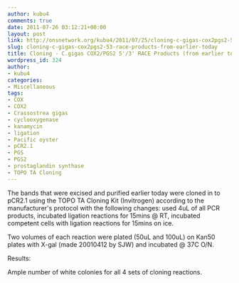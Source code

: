 ```yaml
---
author: kubu4
comments: true
date: 2011-07-26 03:12:21+00:00
layout: post
link: http://onsnetwork.org/kubu4/2011/07/25/cloning-c-gigas-cox2pgs2-53-race-products-from-earlier-today/
slug: cloning-c-gigas-cox2pgs2-53-race-products-from-earlier-today
title: Cloning - C.gigas COX2/PGS2 5'/3' RACE Products (from earlier today)
wordpress_id: 324
author:
- kubu4
categories:
- Miscellaneous
tags:
- COX
- COX2
- Crassostrea gigas
- cyclooxygenase
- kanamycin
- ligation
- Pacific oyster
- pCR2.1
- PGS
- PGS2
- prostaglandin synthase
- TOPO TA Cloning
---
```


The bands that were excised and purified earlier today were cloned in to pCR2.1 using the TOPO TA Cloning Kit (Invitrogen) according to the manufacturer's protocol with the following changes: used 4uL of all PCR products, incubated ligation reactions for 15mins @ RT, incubated competent cells with ligation reactions for 15mins on ice.

Two volumes of each reaction were plated (50uL and 100uL) on Kan50 plates with X-gal (made 20010412 by SJW) and incubated @ 37C O/N.

Results:

Ample number of white colonies for all 4 sets of cloning reactions.
